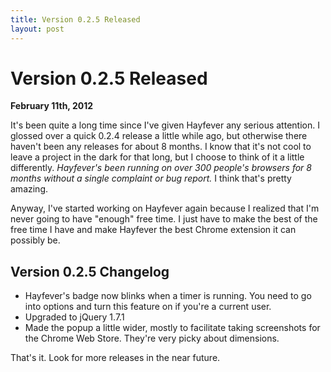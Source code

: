 ```yaml
---
title: Version 0.2.5 Released
layout: post
---
```


# Version 0.2.5 Released

**February 11th, 2012**

It's been quite a long time since I've given Hayfever any serious attention. I glossed over a quick 0.2.4 release a little while ago, but otherwise there haven't been any releases for about 8 months. I know that it's not cool to leave a project in the dark for that long, but I choose to think of it a little differently. _Hayfever's been running on over 300 people's browsers for 8 months without a single complaint or bug report._ I think that's pretty amazing.

Anyway, I've started working on Hayfever again because I realized that I'm never going to have "enough" free time. I just have to make the best of the free time I have and make Hayfever the best Chrome extension it can possibly be.

## Version 0.2.5 Changelog

* Hayfever's badge now blinks when a timer is running. You need to go into options and turn this feature on if you're a current user.
* Upgraded to jQuery 1.7.1
* Made the popup a little wider, mostly to facilitate taking screenshots for the Chrome Web Store. They're very picky about dimensions.

That's it. Look for more releases in the near future.
